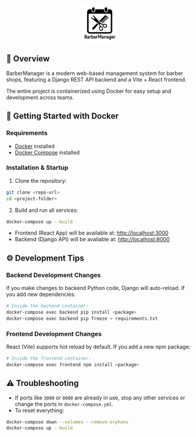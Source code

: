 <div align="center"><img src="./frontend/public/logo.png" height="100px" alt="BarberManager Logo"/></div>

## 🚀 Overview

BarberManager is a modern web-based management system for barber shops, featuring a Django REST API backend and a Vite + React frontend.

The entire project is containerized using Docker for easy setup and development across teams.

## 🐳 Getting Started with Docker

### Requirements

- [Docker](https://www.docker.com/) installed
- [Docker Compose](https://docs.docker.com/compose/) installed

### Installation & Startup

1. Clone the repository:

```bash
git clone <repo-url>
cd <project-folder>
```

2. Build and run all services:

```bash
docker-compose up --build
```

- Frontend (React App) will be available at: [http://localhost:3000](http://localhost:3000)
- Backend (Django API) will be available at: [http://localhost:8000](http://localhost:8000)

## ⚙️ Development Tips

###  Backend Development Changes

If you make changes to backend Python code, Django will auto-reload. If you add new dependencies:

```bash
# Inside the backend container:
docker-compose exec backend pip install <package>
docker-compose exec backend pip freeze > requirements.txt
```

### Frontend Development Changes

React (Vite) supports hot reload by default. If you add a new npm package:

```bash
# Inside the frontend container:
docker-compose exec frontend npm install <package>
```

## ⚠️ Troubleshooting

- If ports like `3000` or `8000` are already in use, stop any other services or change the ports in `docker-compose.yml`.
- To reset everything:

```bash
docker-compose down --volumes --remove-orphans
docker-compose up --build
```
